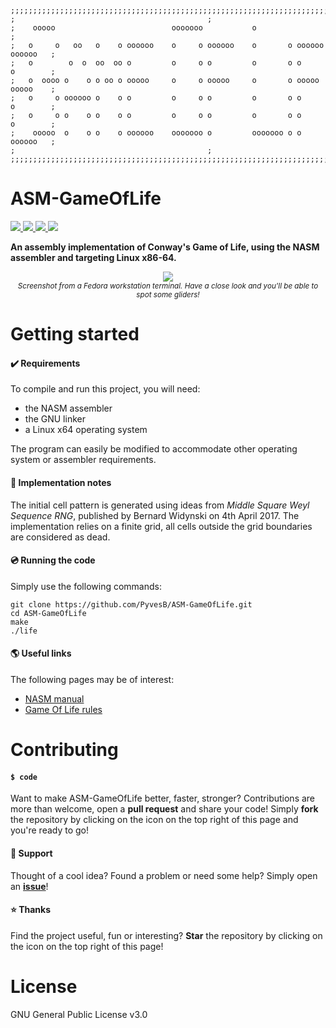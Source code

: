 ````
;;;;;;;;;;;;;;;;;;;;;;;;;;;;;;;;;;;;;;;;;;;;;;;;;;;;;;;;;;;;;;;;;;;;;;;;;;;;;;;;;;;;;;;;;
;											;
;	 ooooo                          ooooooo           o                      	;
;	o     o   oo   o    o oooooo    o     o oooooo    o       o oooooo oooooo	;
;	o        o  o  oo  oo o         o     o o         o       o o      o     	;
;	o  oooo o    o o oo o ooooo     o     o ooooo     o       o ooooo  ooooo 	;
;	o     o oooooo o    o o         o     o o         o       o o      o     	;
;	o     o o    o o    o o         o     o o         o       o o      o     	;
;	 ooooo  o    o o    o oooooo    ooooooo o         ooooooo o o      oooooo	;
;											;
;;;;;;;;;;;;;;;;;;;;;;;;;;;;;;;;;;;;;;;;;;;;;;;;;;;;;;;;;;;;;;;;;;;;;;;;;;;;;;;;;;;;;;;;;
````

# ASM-GameOfLife
<a href="https://github.com/PyvesB/ASM-GameOfLife/blob/master/LICENSE">
<img src ="https://img.shields.io/github/license/PyvesB/ASM-GameOfLife.svg" />
</a>
<a href="https://github.com/PyvesB/ASM-GameOfLife/issues">
<img src ="https://img.shields.io/github/issues/PyvesB/ASM-GameOfLife.svg" />
</a>
<a href="https://github.com/PyvesB/ASM-GameOfLife/stargazers">
<img src ="https://img.shields.io/github/stars/PyvesB/ASM-GameOfLife.svg" />
</a>
<a href="https://github.com/PyvesB/ASM-GameOfLife/network">
<img src ="https://img.shields.io/github/forks/PyvesB/ASM-GameOfLife.svg" />
</a>

**An assembly implementation of Conway's Game of Life, using the NASM assembler and targeting Linux x86-64.**

<p align="center">
<img src ="http://images.jupload.fr/1492200371.png" />
<br/>
<i><sub>Screenshot from a Fedora workstation terminal. Have a close look and you'll be able to spot some gliders!</sub></i>
</p>

# Getting started

#### :heavy_check_mark: Requirements

To compile and run this project, you will need:
- the NASM assembler
- the GNU linker
- a Linux x64 operating system

The program can easily be modified to accommodate other operating system or assembler requirements.

#### :page_facing_up: Implementation notes

The initial cell pattern is generated using ideas from *Middle Square Weyl Sequence RNG*, published by Bernard Widynski on 4th April 2017. The implementation relies on a finite grid, all cells outside the grid boundaries are considered as dead.

#### :cd: Running the code

Simply use the following commands:
```
git clone https://github.com/PyvesB/ASM-GameOfLife.git
cd ASM-GameOfLife
make
./life
```

#### :earth_americas: Useful links

The following pages may be of interest:
- [NASM manual](http://www.nasm.us/xdoc/2.13.01/html/nasmdoc0.html)
- [Game Of Life rules](https://en.wikipedia.org/wiki/Conway%27s_Game_of_Life)

# Contributing

#### `$ code`

Want to make ASM-GameOfLife better, faster, stronger? Contributions are more than welcome, open a **pull request** and share your code! Simply **fork** the repository by clicking on the icon on the top right of this page and you're ready to go!

#### :speech_balloon: Support

Thought of a cool idea? Found a problem or need some help? Simply open an [**issue**](https://github.com/PyvesB/ASM-GameOfLife/issues)!

#### :star: Thanks

Find the project useful, fun or interesting? **Star** the repository by clicking on the icon on the top right of this page!

# License 

GNU General Public License v3.0
